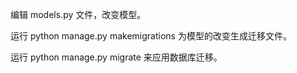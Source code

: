 编辑 models.py 文件，改变模型。

运行 python manage.py makemigrations 为模型的改变生成迁移文件。

运行 python manage.py migrate 来应用数据库迁移。